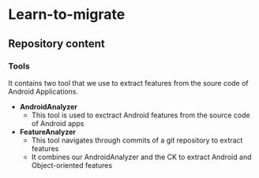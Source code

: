 # Learn-to-migrate

## Repository content

### Tools

It contains two tool that we use to extract features from the soure code of Android Applications.

* **AndroidAnalyzer**
  * This tool is used to exctract Android features from the source code of Android apps
* **FeatureAnalyzer**
  * This tool navigates through commits of a git repository to extract features
  * It combines our AndroidAnalyzer and the CK to extract Android and Object-oriented features   


